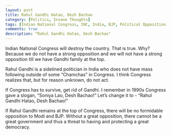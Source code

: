 ```yaml
---
layout: post
title: Rahul Gandhi Hatao, Desh Bachao
category: [Politics, Insane Thoughts]
tags: [Indian National Congress, INC, India, BJP, Political Opposition, Opposition]
comments: true
description: “Rahul Gandhi Hatao, Desh Bachao"
---
```

Indian National Congress will destroy the country. That is true. Why? Because we do not have a strong opposition and we will not have a strong opposition till we have Gandhi family at the top.

Rahul Gandhi is a sidelined politician in India who does not have mass following outside of some “Chamchas” in Congress. I think Congress realizes that, but for reason unknown, do not act. 

If Congress has to survive, get rid of Gandhi. I remember in 1990s Congress gave a slogan, “Soniya Lao, Desh Bachao!” Let’s change it to - “Rahul Gandhi Hatao, Desh Bachao!”

If Rahul Gandhi remains at the top of Congress, there will be no formidable opposition to Modi and BJP. Without a great opposition, there cannot be a great government and thus a threat to having and protecting a great democracy.
